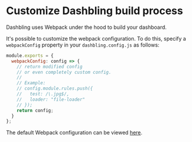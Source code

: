 # Customize Dashbling build process

Dashbling uses Webpack under the hood to build your dashboard.

It's possible to customize the webpack configuration. To do this, specify a `webpackConfig` property in your `dashbling.config.js` as follows:

```js
module.exports = {
  webpackConfig: config => {
    // return modified config
    // or even completely custom config.
    //
    // Example:
    // config.module.rules.push({
    //   test: /\.jpg$/,
    //   loader: "file-loader"
    // });
    return config;
  }
};
```

The default Webpack configuration can be viewed [here](https://github.com/pascalw/dashbling/blob/master/packages/build-support/webpack.config.js).